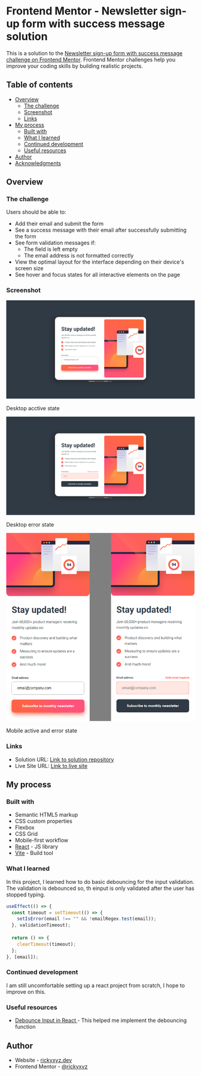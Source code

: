 # Frontend Mentor - Newsletter sign-up form with success message solution

This is a solution to the [Newsletter sign-up form with success message challenge on Frontend Mentor](https://www.frontendmentor.io/challenges/newsletter-signup-form-with-success-message-3FC1AZbNrv). Frontend Mentor challenges help you improve your coding skills by building realistic projects.

## Table of contents

- [Overview](#overview)
  - [The challenge](#the-challenge)
  - [Screenshot](#screenshot)
  - [Links](#links)
- [My process](#my-process)
  - [Built with](#built-with)
  - [What I learned](#what-i-learned)
  - [Continued development](#continued-development)
  - [Useful resources](#useful-resources)
- [Author](#author)
- [Acknowledgments](#acknowledgments)

## Overview

### The challenge

Users should be able to:

- Add their email and submit the form
- See a success message with their email after successfully submitting the form
- See form validation messages if:
  - The field is left empty
  - The email address is not formatted correctly
- View the optimal layout for the interface depending on their device's screen size
- See hover and focus states for all interactive elements on the page

### Screenshot

![Desktop acctive state](./screenshots/desktop%20active.png)

Desktop acctive state

![Desktop error state](./screenshots/desktop%20error.png)

Desktop error state

![Mobile active and error state](./screenshots/mobile.png)

Mobile active and error state

### Links

- Solution URL: [Link to solution repository](https://github.com/rickyxyz/frontendmentor-projects/tree/main/react/newsletter-sign-up-with-success-message-main)
- Live Site URL: [Link to live site](https://rickyxyz.dev/frontendmentor-projects/newsletter-sign-up-with-success-message-main/index.html)

## My process

### Built with

- Semantic HTML5 markup
- CSS custom properties
- Flexbox
- CSS Grid
- Mobile-first workflow
- [React](https://reactjs.org/) - JS library
- [Vite](https://vitejs.dev/) - Build tool

### What I learned

In this project, I learned how to do basic debouncing for the input validation. The validation is debounced so, th einput is only validated after the user has stopped typing.

```jsx
useEffect(() => {
  const timeout = setTimeout(() => {
    setIsError(email !== "" && !emailRegex.test(email));
  }, validationTimeout);

  return () => {
    clearTimeout(timeout);
  };
}, [email]);
```

### Continued development

I am still uncomfortable setting up a react project from scratch, I hope to improve on this.

### Useful resources

- [Debounce Input in React ](https://dev.to/manishkc104/debounce-input-in-react-3726) - This helped me implement the debouncing function

## Author

- Website - [rickyxyz.dev](https://rickyxyz.dev/)
- Frontend Mentor - [@rickyxyz](https://www.frontendmentor.io/profile/rickyxyz)
